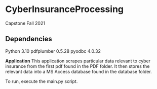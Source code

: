 # CyberInsuranceProcessing
Capstone Fall 2021

Dependencies
--------------
Python 3.10
pdfplumber 0.5.28
pyodbc 4.0.32

**Application**
This application scrapes particular data relevant to cyber insurance from the first pdf found in the PDF folder. It then stores the relevant data into a MS Access database found in the database folder.

To run, execute the main.py script.

